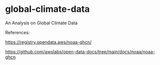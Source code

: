 # global-climate-data
An Analysis on Global Climate Data

References:

https://registry.opendata.aws/noaa-ghcn/

https://github.com/awslabs/open-data-docs/tree/main/docs/noaa/noaa-ghcn

